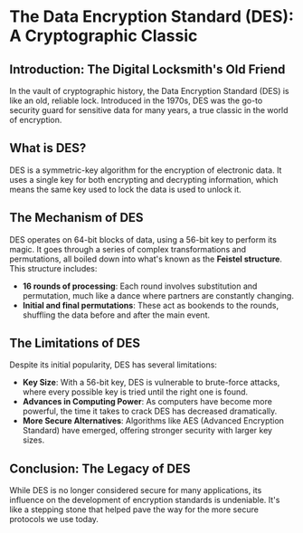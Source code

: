 # The Data Encryption Standard (DES): A Cryptographic Classic

## Introduction: The Digital Locksmith's Old Friend

In the vault of cryptographic history, the Data Encryption Standard (DES) is like an old, reliable lock. Introduced in the 1970s, DES was the go-to security guard for sensitive data for many years, a true classic in the world of encryption.

## What is DES?

DES is a symmetric-key algorithm for the encryption of electronic data. It uses a single key for both encrypting and decrypting information, which means the same key used to lock the data is used to unlock it.

## The Mechanism of DES

DES operates on 64-bit blocks of data, using a 56-bit key to perform its magic. It goes through a series of complex transformations and permutations, all boiled down into what's known as the **Feistel structure**. This structure includes:

- **16 rounds of processing**: Each round involves substitution and permutation, much like a dance where partners are constantly changing.
- **Initial and final permutations**: These act as bookends to the rounds, shuffling the data before and after the main event.

## The Limitations of DES

Despite its initial popularity, DES has several limitations:

- **Key Size**: With a 56-bit key, DES is vulnerable to brute-force attacks, where every possible key is tried until the right one is found.
- **Advances in Computing Power**: As computers have become more powerful, the time it takes to crack DES has decreased dramatically.
- **More Secure Alternatives**: Algorithms like AES (Advanced Encryption Standard) have emerged, offering stronger security with larger key sizes.

## Conclusion: The Legacy of DES

While DES is no longer considered secure for many applications, its influence on the development of encryption standards is undeniable. It's like a stepping stone that helped pave the way for the more secure protocols we use today.
